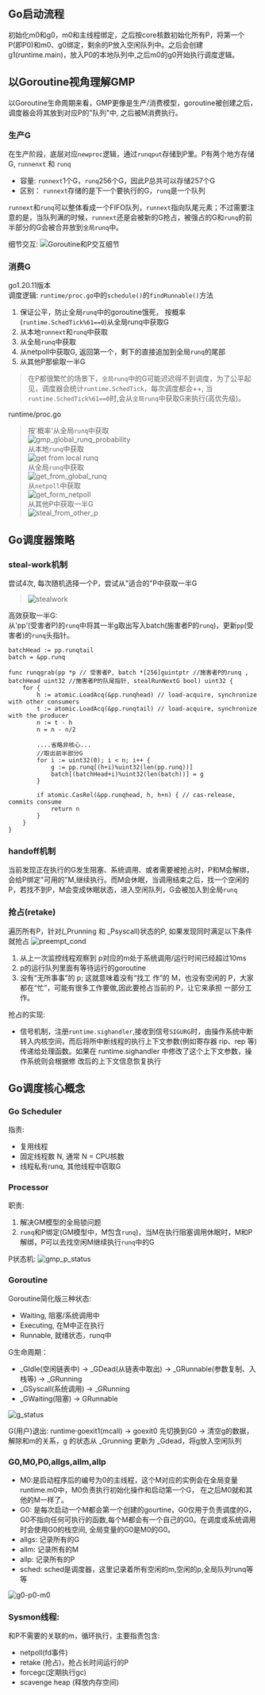 ## Go启动流程
初始化m0和g0，m0和主线程绑定，之后按core核数初始化所有P，将第一个P(即P0)和m0、g0绑定，剩余的P放入空闲队列中。之后会创建g1(runtime.main)，放入P0的本地队列中,之后m0的g0开始执行调度逻辑。

## 以Goroutine视角理解GMP
以Goroutine生命周期来看，GMP更像是生产/消费模型，goroutine被创建之后，调度器会将其放到对应P的"队列"中, 之后被M消费执行。
### 生产G
在生产阶段，底层对应`newproc`逻辑，通过`runqput`存储到P里。P有两个地方存储G, `runnenxt` 和 `runq`
-  容量: `runnext`1个G，`runq`256个G，因此P总共可以存储257个G
-  区别： `runnext`存储的是下一个要执行的G，`runq`是一个队列

`runnext`和`runq`可以整体看成一个FIFO队列，`runnext`指向队尾元素；不过需要注意的是，当队列满的时候，`runnext`还是会被新的G抢占，被强占的G和`runq`的前半部分的G会被合并放到`全局runq`中。

细节交互:
![Goroutine和P交互细节](g_to_p.png)



### 消费G
go1.20.11版本  
调度逻辑: `runtime/proc.go`中的`schedule()`的`findRunnable()`方法
1. 保证公平，防止全局`runq`中的goroutine饿死， 按概率(`runtime.SchedTick%61==0`)从全局runq中获取G
2. 从本地`runnext`和`runq`中获取
3. 从全局`runq`中获取
3. 从netpoll中获取G, 返回第一个，剩下的直接追加到全局`runq`的尾部
4. 从其他P那偷取一半G

> 在P都很繁忙的场景下，`全局runq`中的G可能迟迟得不到调度，为了公平起见，调度器会统计`runtime.SchedTick`，每次调度都会++, 当`runtime.SchedTick%61==0`时,会从`全局runq`中获取G来执行(高优先级)。

runtime/proc.go  
> 按'概率'从全局`runq`中获取  
![gmp_global_runq_probability](gmp_global_runq_random.png)    
从本地`runq`中获取    
![get from local runq](gmp_local_runq.png)  
从全局`runq`中获取  
![get_from_global_runq](get_from_global_runq.png)  
从`netpoll`中获取  
![get_form_netpoll](get_form_netpoll.png)  
从其他P中获取一半G  
![steal_from_other_p](steal_from_other_p.png)  


## Go调度器策略
### steal-work机制
尝试4次, 每次随机选择一个P，尝试从"适合的"P中获取一半G
>![stealwork](stealwork.png)

高效获取一半G:  
从'pp'(受害者P)的`runq`中将其一半g取出写入batch(施害者P的`runq`)，更新`pp`(受害者)的`runq`头指针。
```golang
batchHead := pp.runqtail
batch = &pp.runq

func runqgrab(pp *p // 受害者P, batch *[256]guintptr //施害者P的runq , batchHead uint32 //施害者P的队尾指针, stealRunNextG bool) uint32 {
	for {
		h := atomic.LoadAcq(&pp.runqhead) // load-acquire, synchronize with other consumers
		t := atomic.LoadAcq(&pp.runqtail) // load-acquire, synchronize with the producer
		n := t - h
		n = n - n/2
		
        ....省略非核心...
		//取出前半部分G
		for i := uint32(0); i < n; i++ {
			g := pp.runq[(h+i)%uint32(len(pp.runq))]
			batch[(batchHead+i)%uint32(len(batch))] = g
		}
		
		if atomic.CasRel(&pp.runqhead, h, h+n) { // cas-release, commits consume
			return n
		}
	}
}

```

### handoff机制
当前发现正在执行的G发生阻塞、系统调用、或者需要被抢占时，P和M会解绑，会给P绑定"可用的"M,继续执行。而M会休眠，当调用结束之后，找一个空闲的P，若找不到P，M会变成休眠状态，进入空闲队列，G会被加入到全局`runq`

### 抢占(retake)
遍历所有P，针对(_Prunning 和 _Psyscall)状态的P, 如果发现同时满足以下条件就抢占
![preempt_cond](preempt_cond.png)
1. 从上一次监控线程观察到 p对应的m处于系统调用/运行时间已经超过10ms
2. p的运行队列里面有等待运行的goroutine
3. 没有“无所事事”的 p; 这就意味着没有“找工 作”的 M，也没有空闲的 P，大家都在“忙”，可能有很多工作要做,因此要抢占当前的 P，让它来承担 一部分工作。

抢占的实现:
- 信号机制，注册`runtime.sighandler`,接收到信号`SIGURG`时，由操作系统中断转入内核空间，而后将所中断线程的执行上下文参数(例如寄存器 rip、rep 等)传递给处理函数。如果在 runtime.sighandler 中修改了这个上下文参数，操作系统则会根据修 改后的上下文信息恢复执行


## Go调度核心概念
### Go Scheduler
指责:
- 复用线程
- 固定线程数 N, 通常 N = CPU核数
- 线程私有runq, 其他线程中窃取G

### Processor
职责:
1. 解决GM模型的全局锁问题
2. `runq`和P绑定(GM模型中，M包含`runq`)，当M在执行阻塞调用休眠时，M和P解绑，P可以去找空闲M继续执行`runq`中的G

P状态机:
![gmp_p_status](gmp_p_status.png)

### Goroutine
Goroutine简化版三种状态:
- Waiting, 阻塞/系统调用中
- Executing, 在M中正在执行
- Runnable, 就绪状态，runq中

G生命周期：
- _GIdle(空闲链表中) -> _GDead(从链表中取出) -> _GRunnable(参数复制、入栈等) -> _GRunning 
- _GSyscall(系统调用) -> _GRunning
- _GWaiting(阻塞) -> GRunnable

![g_status](g_status.png)

G(用户)退出:
runtime·goexit1(mcall) -> goexit0 
先切换到G0 -> 清空g的数据，解除和m的关系，g 的状态从 _Grunning 更新为 _Gdead，将g放入空闲队列

### G0,M0,P0,allgs,allm,allp
- M0:是启动程序后的编号为0的主线程，这个M对应的实例会在全局变量runtime.m0中，M0负责执⾏初始化操作和启动第⼀个G， 在之后M0就和其他的M⼀样了。
- G0: 是每次启动⼀个M都会第⼀个创建的gourtine，G0仅⽤于负责调度的G，G0不指向任何可执⾏的函数,每个M都会有⼀个⾃⼰的G0。在调度或系统调⽤时会使⽤G0的栈空间, 全局变量的G0是M0的G0。
- allgs: 记录所有的G
- allm: 记录所有的M
- allp: 记录所有的P
- sched: sched是调度器，这里记录着所有空闲的m,空闲的p,全局队列runq等等

![g0-p0-m0](g0-p0-m0.png)


### Sysmon线程:
和P不需要的关联的m，循环执行，主要指责包含:
- netpoll(fd事件)
- retake (抢占)，抢占长时间运行的P
- forcegc(定期执行gc)
- scavenge heap (释放内存空间)

